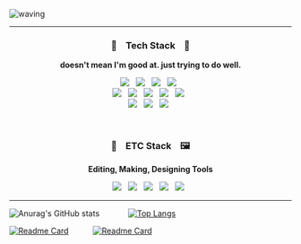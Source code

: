 ![waving](https://capsule-render.vercel.app/api?type=waving&height=200&text=Jae%20Han%20%20Song&fontAlign=70&fontAlignY=35&color=gradient&desc=Welcome%20to%20Jaehan's%20Github%20page&descAlign=77.5&descAlignY=62&customColorList=26&animation=fadeIn&fontColor=495E4D)

***

<h3 align="center">🔨  &nbsp;&nbsp; Tech Stack &nbsp;&nbsp;  🔨</h3>
<p align="center"><b>doesn't mean I'm good at. just trying to do well.</b></p>
<p align="center">
  <img src="https://img.shields.io/badge/Javascript-F7DF1E?style=flat&logo=Javascript&logoColor=white"/>&nbsp;&nbsp;
  <img src="https://img.shields.io/badge/Typescript-3178C6?style=flat&logo=Typescript&logoColor=white"/>&nbsp;&nbsp;
  <img src="https://img.shields.io/badge/React-61DAFB?style=flat&logo=React&logoColor=white"/>&nbsp;&nbsp;
  <img src="https://img.shields.io/badge/Next.js-222222?style=flat&logo=Next.js&logoColor=white"/>&nbsp;&nbsp;<br>
  <img src="https://img.shields.io/badge/styled_components-DB7093?style=flat&logo=styled-components&logoColor=white"/>&nbsp;&nbsp;
  <img src="https://img.shields.io/badge/Recoil-111111?style=flat"/>&nbsp;&nbsp;
  <img src="https://img.shields.io/badge/Node.js-339933?style=flat&logo=Node.js&logoColor=white"/>&nbsp;&nbsp;
  <img src="https://img.shields.io/badge/HTML5-E34F26?style=flat&logo=HTML5&logoColor=white"/>&nbsp;&nbsp;
  <img src="https://img.shields.io/badge/CSS3-1572B6?style=flat&logo=CSS3&logoColor=white"/>&nbsp;&nbsp;<br>
  <img src="https://img.shields.io/badge/C%2B%2B-00599C?style=flat&logo=C%2B%2B&logoColor=white""/>&nbsp;&nbsp;
  <img src="https://img.shields.io/badge/C%23%20-239120?style=flat&logo=C%20Sharp&logoColor=white"/>&nbsp;&nbsp;
  <img src="https://img.shields.io/badge/Unity-222222?style=flat&logo=Unity&logoColor=white"/>&nbsp;&nbsp;
</p>
<br>
<h3 align="center">🎥  &nbsp;&nbsp; ETC Stack &nbsp;&nbsp;  🖼️</h3>
<p align="center"><b>Editing, Making, Designing Tools</b></p>
<p align="center">
  <img src="https://img.shields.io/badge/Adobe After Effects-9999FF?style=flat&logo=AdobeAfterEffects&logoColor=white"/>&nbsp;&nbsp;
  <img src="https://img.shields.io/badge/Adobe Illustrator-FF9A00?style=flat&logo=AdobeIllustrator&logoColor=white"/>&nbsp;&nbsp;
  <img src="https://img.shields.io/badge/Adobe Photoshop-31A8FF?style=flat&logo=AdobePhotoshop&logoColor=white"/>&nbsp;&nbsp;
  <img src="https://img.shields.io/badge/Adobe Premiere Pro-9999FF?style=flat&logo=AdobePremierePro&logoColor=white"/>&nbsp;&nbsp;
  <img src="https://img.shields.io/badge/Adobe XD-FF61F6?style=flat&logo=AdobeXD&logoColor=white"/>&nbsp;&nbsp;
</p>
                                                                                                 
***
                  

                                                                               
  ![Anurag's GitHub stats](https://github-readme-stats.vercel.app/api?username=Wisesaturn&theme=vue&show_icons=true)
  &nbsp;&nbsp;&nbsp;&nbsp;&nbsp;&nbsp;&nbsp;&nbsp;&nbsp;&nbsp;&nbsp;
  [![Top Langs](https://github-readme-stats.vercel.app/api/top-langs/?username=Wisesaturn&langs_count=3)](https://github.com/anuraghazra/github-readme-stats)
  
  [![Readme Card](https://github-readme-stats.vercel.app/api/pin/?username=Wisesaturn&theme=vue&repo=Jaehan-Portfolio)](https://github.com/Wisesaturn/Jaehan-Portfolio)
  &nbsp;&nbsp;&nbsp;&nbsp;&nbsp;&nbsp;&nbsp;&nbsp;&nbsp;
  [![Readme Card](https://github-readme-stats.vercel.app/api/pin/?username=Wisesaturn&theme=vue&repo=study-blog)](https://github.com/Wisesaturn/study-blog)
<!-- 참고 
1. Header : https://github.com/kyechan99/capsule-render
                                                                                                 
2. 뱃지
<a href="링크걸_주소"><img src="https://img.shields.io/badge/쓰고자하는_텍스트-컬러코드?style=flat&logo=simpleicons에서_아이콘이름&logoColor=white&link=내링크"/></a>
https://simpleicons.org/
https://shields.io/                                                                                                                                    
-->
